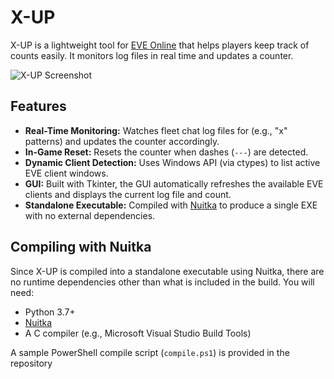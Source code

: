 # X-UP

X-UP is a lightweight tool for [EVE Online](https://www.eveonline.com/) that helps players keep track of counts easily. It monitors log files in real time and updates a counter.

![X-UP Screenshot](https://i.imgur.com/1OHUkjW.png)

## Features

- **Real-Time Monitoring:** Watches fleet chat log files for (e.g., "x" patterns) and updates the counter accordingly.
- **In-Game Reset:** Resets the counter when dashes (`---`) are detected.
- **Dynamic Client Detection:** Uses Windows API (via ctypes) to list active EVE client windows.
- **GUI:** Built with Tkinter, the GUI automatically refreshes the available EVE clients and displays the current log file and count.
- **Standalone Executable:** Compiled with [Nuitka](https://nuitka.net/) to produce a single EXE with no external dependencies.


## Compiling with Nuitka

Since X-UP is compiled into a standalone executable using Nuitka, there are no runtime dependencies other than what is included in the build. You will need:

- Python 3.7+  
- [Nuitka](https://nuitka.net/)  
- A C compiler (e.g., Microsoft Visual Studio Build Tools)  

A sample PowerShell compile script (`compile.ps1`) is provided in the repository